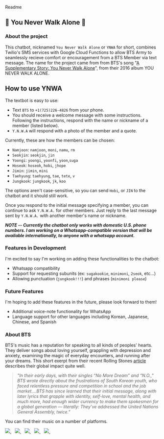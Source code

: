Readme

## :purple_heart: You Never Walk Alone :purple_heart:

### About the project
This chatbot, nicknamed `You Never Walk Alone` or `YNWA` for short, combines Twilio's SMS services with Google Cloud Functions to allow BTS Army to seamlessly recieve comfort or encouragement from a BTS Member via text message. The name for the project came from from BTS's song "[A Supplementary Story: You Never Walk Alone](https://www.youtube.com/watch?v=6zu-7sgObQ4)", from their 2016 album YOU NEVER WALK ALONE.

## How to use YNWA
The textbot is easy to use:
- Text `BTS` to `+1(725)226-4826` from your phone.
- You should receive a welcome message with some instructions.
  Following the instructions, respond with the name or nickname of a member (listed below).
- `Y.N.W.A` will respond with a photo of the member and a quote.

Currently, these are how the members can be chosen:
- `Namjoon`: `namjoon`, `moni`, `namu`, `rm`
- `Seokjin`: `seokjin`, `jin`
- `Yoongi`: `yoongi`, `yoonfi`, `yoon`,`suga`
- `Hoseok`: `hoseok`, `hobi`, `jhope`
- `Jimin`: `jimin`, `mini`
- `Taehyung`: `taehyung`, `tae`, `tete`, `v`
- `Jungkook`: `jungkook`, `jk`, `koo`

The options aren't case-sensitive, so you can send `Hobi`, or `JIN` to the chatbot and it should still work.

Once you respond to the initial message specifying a member, you can continue to ask `Y.N.W.A.` for other members.
Just reply to the last message sent by `Y.N.W.A.` with another member's name or nickname.

***NOTE -- Currently the chatbot only works with domestic U.S. phone numbers.
I am working on a Whatsapp-compatible version that will be available internationally, to anyone with a whatsapp account.***

### Features in Development
I'm excited to say I'm working on adding these functionalities to the chatbot:
- Whatsapp compatibility
- Support for requesting subunits (ex: `sugakookie`, `minimoni`, `2seok`, etc...)
- Allowing punctuation (`jungkook!!!`) and phrases (`minimoni please`)

### Future Features
I'm hoping to add these features in the future, please look forward to them!
- Additional voice-note functionality for WhatsApp
- Language support for other languages including Korean, Japanese, Chinese, and Spanish

### About BTS
BTS's music has a reputation for speaking to all kinds of peoples' hearts. They deliver songs about loving yourself, grappling with depression and anxiety, examining the magic of everyday encounters, and running after your dreams. This short exerpt from their recent Rolling Stones [article](https://www.rollingstone.com/music/music-features/new-bts-song-2021-worlds-biggest-band-1166441/) describes their global impact quite well.

> <i>"In their early days, with their singles “No More Dream” and “N.O.,” BTS wrote directly about the frustrations of South Korean youth, who faced relentless pressure and competition in school and the job market....BTS has since learned that their initial message, along with later lyrics that grapple with identity, self-love, mental health, and much more, had enough wider currency to make them spokesmen for a global generation — literally: They’ve addressed the United Nations General Assembly, twice."</i>

You can find their music on a number of platforms.

<a href="https://open.spotify.com/artist/3Nrfpe0tUJi4K4DXYWgMUX?si=Nv9AhafKSUCR8fea5CoIkg&dl_branch=1">
  <img src="https://img.shields.io/badge/Spotify-1ED760?&style=for-the-badge&logo=spotify&logoColor=white">
</a>&nbsp;&nbsp;
<a href="https://music.apple.com/us/artist/bts/883131348">
  <img src="https://img.shields.io/badge/Apple_Music-FA243C?style=for-the-badge&logo=Apple_Music&logoColor=white">
</a>&nbsp;&nbsp;
<a href="https://music.amazon.com/artists/B0030248S0/bts">
  <img src="https://img.shields.io/badge/Amazon_Music-232F3E?style=for-the-badge&logo=amazon-music&logoColor=white">
</a>&nbsp;&nbsp;
<a href="https://soundcloud.com/bangtan">
  <img src="https://img.shields.io/badge/SoundCloud-FF3300?style=for-the-badge&logo=soundcloud&logoColor=white">
</a>&nbsp;&nbsp;
<a href="https://www.youtube.com/c/HYBELABELS/featured">
  <img src="https://img.shields.io/badge/YouTube-FF0000?style=for-the-badge&logo=youtube&logoColor=white">
</a>&nbsp;&nbsp;

